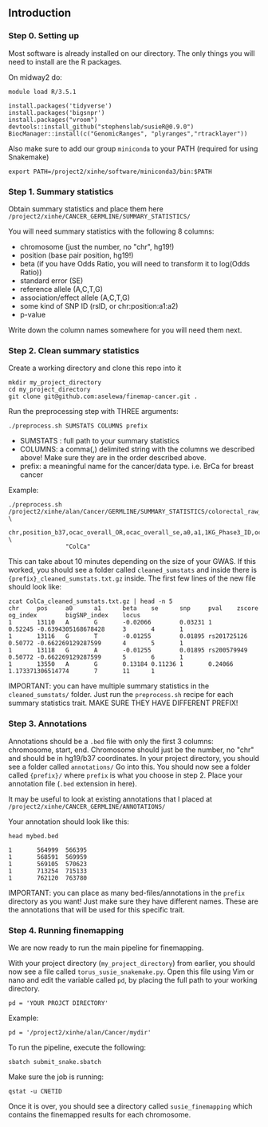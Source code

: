 ## Introduction

### Step 0. Setting up

Most software is already installed on our directory. The only things you will need to install are the R packages.

On midway2 do:
```
module load R/3.5.1

install.packages('tidyverse')
install.packages('bigsnpr')
install.packages("vroom")
devtools::install_github("stephenslab/susieR@0.9.0")
BiocManager::install(c("GenomicRanges", "plyranges","rtracklayer"))
```

Also make sure to add our group `miniconda` to your PATH (required for using Snakemake)

```
export PATH=/project2/xinhe/software/miniconda3/bin:$PATH
```

### Step 1. Summary statistics 

Obtain summary statistics and place them here
`/project2/xinhe/CANCER_GERMLINE/SUMMARY_STATISTICS/`

You will need summary statistics with the following 8 columns:
* chromosome (just the number, no "chr", hg19!)
* position (base pair position, hg19!)
* beta (if you have Odds Ratio, you will need to transform it to log(Odds Ratio))
* standard error (SE)
* reference allele (A,C,T,G)
* association/effect allele (A,C,T,G)
* some kind of SNP ID (rsID, or chr:position:a1:a2)
* p-value

Write down the column names somewhere for you will need them next.

### Step 2. Clean summary statistics

Create a working directory and clone this repo into it
```
mkdir my_project_directory
cd my_project_directory
git clone git@github.com:aselewa/finemap-cancer.git .
```

Run the preprocessing step with THREE arguments:
```
./preprocess.sh SUMSTATS COLUMNS prefix
```
* SUMSTATS : full path to your summary statistics
* COLUMNS: a comma(,) delimited string with the columns we described above! Make sure they are in the order described above.
* prefix: a meaningful name for the cancer/data type. i.e. BrCa for breast cancer

Example:
```
./preprocess.sh /project2/xinhe/alan/Cancer/GERMLINE/SUMMARY_STATISTICS/colorectal_raw_sumstats.txt.gz \
                chr,position_b37,ocac_overall_OR,ocac_overall_se,a0,a1,1KG_Phase3_ID,ocac_overall_pvalue \
                "ColCa"
```

This can take about 10 minutes depending on the size of your GWAS. If this worked, you should see a folder called `cleaned_sumstats` and inside there is `{prefix}_cleaned_sumstats.txt.gz` inside. The first few lines of the new file should look like:

```
zcat ColCa_cleaned_sumstats.txt.gz | head -n 5
chr     pos     a0      a1      beta    se      snp     pval    zscore  og_index        bigSNP_index    locus
1       13110   A       G       -0.02066        0.03231 1       0.52245 -0.6394305168678428     3       4       1
1       13116   G       T       -0.01255        0.01895 rs201725126     0.50772 -0.662269129287599      4       5       1
1       13118   G       A       -0.01255        0.01895 rs200579949     0.50772 -0.662269129287599      5       6       1
1       13550   A       G       0.13184 0.11236 1       0.24066 1.173371306514774       7       11      1
```

IMPORTANT: you can have multiple summary statistics in the `cleaned_sumstats/` folder. Just run the `preprocess.sh` recipe for each summary statistics trait. MAKE SURE THEY HAVE DIFFERENT PREFIX! 

### Step 3. Annotations

Annotations should be a `.bed` file with only the first 3 columns: chromosome, start, end. Chromosome should just be the number, no "chr" and should be in hg19/b37 coordinates. In your project directory, you should see a folder called `annotations/` Go into this. You should now see a folder called `{prefix}/` where `prefix` is what you choose in step 2. Place your annotation file (`.bed` extension in here). 

It may be useful to look at existing annotations that I placed at `/project2/xinhe/CANCER_GERMLINE/ANNOTATIONS/`

Your annotation should look like this:
```
head mybed.bed

1       564999  566395
1       568591  569959
1       569105  570623
1       713254  715133
1       762120  763780
```

IMPORTANT: you can place as many bed-files/annotations in the `prefix` directory as you want! Just make sure they have different names. These are the annotations that will be used for this specific trait.

### Step 4. Running finemapping

We are now ready to run the main pipeline for finemapping.

With your project directory (`my_project_directory`) from earlier, you should now see a file called `torus_susie_snakemake.py`. Open this file using Vim or nano and edit the variable called `pd`, by placing the full path to your working directory.

```
pd = 'YOUR PROJCT DIRECTORY'
```

Example:
```
pd = '/project2/xinhe/alan/Cancer/mydir'
```

To run the pipeline, execute the following:

```
sbatch submit_snake.sbatch
```

Make sure the job is running:

```
qstat -u CNETID
```

Once it is over, you should see a directory called `susie_finemapping` which contains the finemapped results for each chromosome. 
